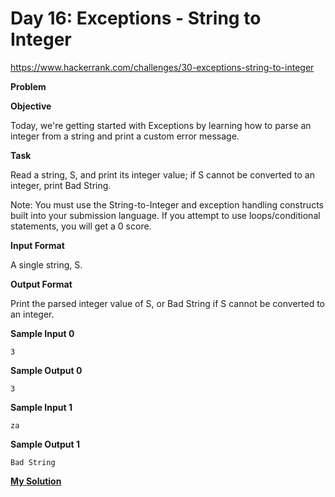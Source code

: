 # Day 16: Exceptions - String to Integer

https://www.hackerrank.com/challenges/30-exceptions-string-to-integer

**Problem**

**Objective**  

Today, we're getting started with Exceptions by learning how to parse an integer from a string and print a custom error message.

**Task**

Read a string, S, and print its integer value; if S cannot be converted to an integer, print Bad String.

Note: You must use the String-to-Integer and exception handling constructs built into your submission language. If you attempt to use loops/conditional statements, you will get a 0 score.

**Input Format**

A single string, S.

**Output Format**

Print the parsed integer value of S, or Bad String if S cannot be converted to an integer.

**Sample Input 0**

```
3
```

**Sample Output 0**

```
3
```

**Sample Input 1**

```
za
```

**Sample Output 1**

```
Bad String
```

[**My Solution**](answer.py)
